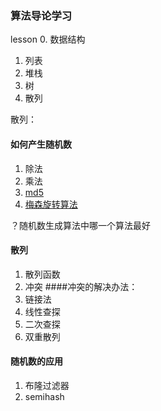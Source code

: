 ### 算法导论学习 

lesson 0. 数据结构 

1. 列表 
2. 堆栈 
3. 树
4. 散列

散列：
#### 如何产生随机数
1. 除法
2. 乘法
3. [md5](https://blog.csdn.net/qq_31622605/article/details/78493050)
4. [梅森旋转算法](https://blog.csdn.net/tick_tock97/article/details/78657851)

？随机数生成算法中哪一个算法最好
#### 散列
1. 散列函数
2. 冲突
####冲突的解决办法：
0. 链接法
1. 线性查探
2. 二次查探
3. 双重散列

#### 随机数的应用
1. 布隆过滤器
2. semihash